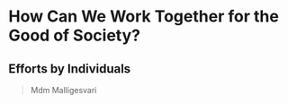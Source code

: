 # How Can We Work Together for the Good of Society?

## Efforts by Individuals

> Mdm Malligesvari 

